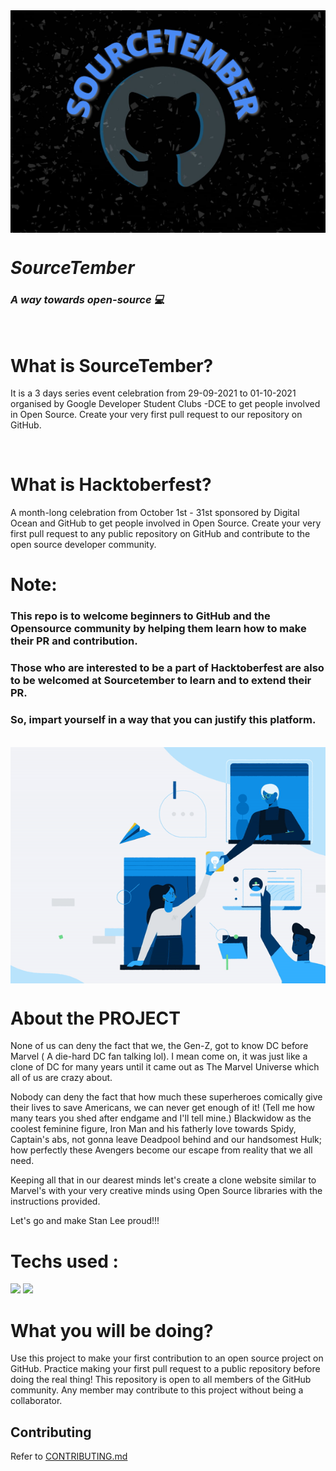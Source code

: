 <img src="./assets/images/readme-logo.jpeg"  alt="logo" width="900"  align="center"/>


# *_SourceTember_* #
### *A way towards open-source 💻* ###
<br>


# What is SourceTember? #
It is a 3 days series event celebration from  29-09-2021 to 01-10-2021 organised by Google Developer Student Clubs -DCE  to get people involved in Open Source. Create your very first pull request  to our repository on GitHub.

<br>

# What is Hacktoberfest? #
A month-long celebration from October 1st - 31st sponsored by Digital Ocean and GitHub to get people involved in Open Source. Create your very first pull request to any public repository on GitHub and contribute to the open source developer community.

# Note:  #
### This repo is to welcome beginners to GitHub and the Opensource community by helping them learn how to make their PR and contribution. ###

### Those who are interested to be a part of Hacktoberfest are also to be welcomed at Sourcetember to learn and to extend their PR. 
### So, impart yourself in a way  that you can justify this platform. ###
<br>





<img src="./assets/images/readme-gif.gif"  alt="logo" align="center"/>





# About the PROJECT #

None of us can deny the fact that we, the Gen-Z, got to know DC before Marvel ( A die-hard DC fan talking lol). I mean come on, it was just like a clone of DC for many years until it came out as The Marvel Universe which all of us are crazy about. 

Nobody can deny the fact that how much these superheroes comically give their lives to save Americans, we can never get enough of it!
(Tell me how many tears you shed after endgame and I'll tell mine.)
Blackwidow as the coolest feminine figure, Iron Man and his fatherly love towards Spidy, Captain's abs, not gonna leave Deadpool behind and our handsomest Hulk;
how perfectly these Avengers become our escape from reality that we all need. 

Keeping all that in our dearest minds let's create a clone website similar to Marvel's with your very creative minds using Open Source libraries with the instructions provided. 

Let's go and make Stan Lee proud!!!

# Techs used : #

<img src="https://img.shields.io/badge/HTML5-E34F26?style=for-the-badge&logo=html5&logoColor=white"> <img src="https://img.shields.io/badge/CSS3-1572B6?style=for-the-badge&logo=css3&logoColor=white">


# What you will be doing? #

Use this project to make your first contribution to an open source project on GitHub. Practice making your first pull request to a public repository before doing the real thing!
This repository is open to all members of the GitHub community. Any member may contribute to this project without being a collaborator.

## Contributing

Refer to [CONTRIBUTING.md](https://github.com/Dsc-Dce/Marvel-web-app/blob/main/CONTRIBUTING.md)
